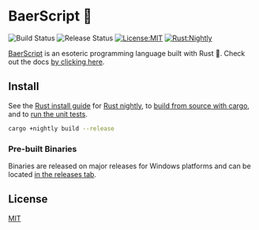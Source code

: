 # BaerScript 🐻

![Build Status](https://github.com/matteopolak/baerscript/actions/workflows/build.yml/badge.svg)
![Release Status](https://github.com/matteopolak/baerscript/actions/workflows/release.yml/badge.svg)
[![License:MIT](https://img.shields.io/badge/license-MIT-yellow.svg)](https://opensource.org/licenses/MIT)
[![Rust:Nightly](https://img.shields.io/badge/rust-nightly-blue.svg)](https://www.rust-lang.org/tools/install)

[BaerScript](https://github.com/matteopolak/baerscript) is an esoteric programming language built with Rust 🦀.
Check out the docs [by clicking here](DOCUMENTATION.md).

## Install

See the [Rust install guide](https://www.rust-lang.org/tools/install) for [Rust nightly](https://doc.rust-lang.org/book/appendix-07-nightly-rust.html),
to [build from source with cargo](https://doc.rust-lang.org/cargo/commands/cargo-build.html), and to [run the unit tests](https://doc.rust-lang.org/cargo/commands/cargo-test.html).

```bash
cargo +nightly build --release
```

### Pre-built Binaries

Binaries are released on major releases for Windows platforms and can be located [in the releases tab](https://github.com/matteopolak/baerscript/releases).

## License

[MIT](./LICENSE)
